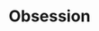 ---
sw-dress-id: obsession
sw-dress-collection-id: tender-is-the-touch
sw-dress-name: &title Obsession
sw-dress-designer: Mia Chael
sw-dress-producer: Steff Wedding
sw-dress-colors:
  - по желание
sw-dress-sizes: от XS до 5XL
sw-dress-modelSize: M, шампанско
sw-dress-price: 1290
sw-dress-description: &desc |-
  Визия, която прави комплимент на традиционния сватбен стил, но с лек бохо и винтидж дух. Obsession е от дизайните, към които трудно ще останеш безразлична. Тя се носи гордо и смело, защото кралската й осанка е достатъчна да те зареди със самочувствието и увереността, които заслужаваш. 

  Възможни са леки промени по дизайна.
sw-dress-photos:
  - cover
  - front
  - back
  - detail
  - front-2

title: *title
description: *desc
layout: dress
permalink: /dresses/obsession
---